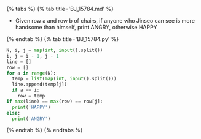 {% tabs %}
{% tab title='BJ_15784.md' %}

* Given row a and row b of chairs, if anyone who Jinseo can see is more handsome than himself, print ANGRY, otherwise HAPPY

{% endtab %}
{% tab title='BJ_15784.py' %}

```py
N, i, j = map(int, input().split())
i, j = i - 1, j - 1
line = []
row = []
for a in range(N):
  temp = list(map(int, input().split()))
  line.append(temp[j])
  if a == i:
    row = temp
if max(line) == max(row) == row[j]:
  print('HAPPY')
else:
  print('ANGRY')
```

{% endtab %}
{% endtabs %}